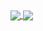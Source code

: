 <a href="https://github.com/xR4YM0ND/xr4ym0nd">
  <img align="center" src="[https://github-readme-stats.vercel.app/api/pin/?username=anuraghazra&repo=github-readme-stats](https://github-readme-stats.vercel.app/api?username=xr4ym0nd&hide=prs&show_icons=true&theme=shadow_blue)" />
</a>
<a href="https://github.com/xR4YM0ND/xr4ym0nd">
  <img align="center" src="[![Top Langs](https://github-readme-stats.vercel.app/api/top-langs/?username=xr4ym0nd)](https://github.com/xr4ym0nd/github-readme-stats)" />
</a>
